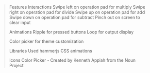 > Features
> Interactions
> Swipe left on operation pad for multiply
> Swipe right on operation pad for divide
> Swipe up on operation pad for add
> Swipe down on operation pad for subtract
> Pinch out on screen to clear input
>
> Animations
> Ripple for pressed buttons
> Loop for output display
>
> Color picker for theme customization
>
> Libraries Used
> hammerjs
> CSS animations
>
> Icons
> Color Picker - Created by Kenneth Appiah from the Noun Project